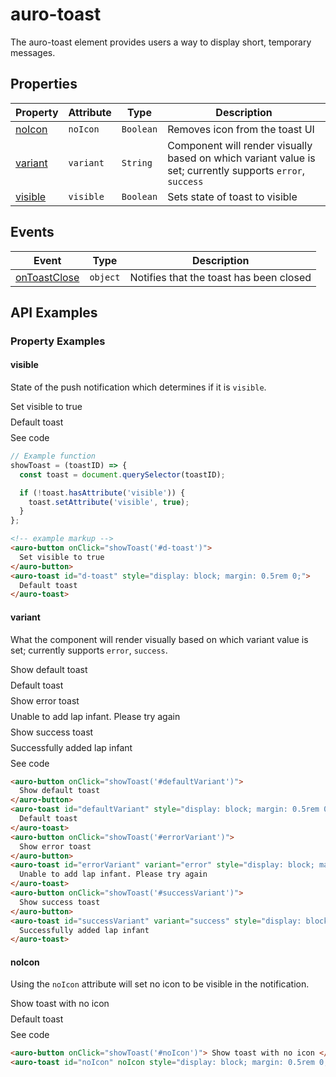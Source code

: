 <!-- AURO-GENERATED-CONTENT:START (FILE:src=./../api.md) -->
<!-- The below content is automatically added from ./../api.md -->

# auro-toast

The auro-toast element provides users a way to display short, temporary messages.

## Properties

| Property  | Attribute | Type      | Description                                      |
|-----------|-----------|-----------|--------------------------------------------------|
| [noIcon](#noIcon)  | `noIcon`  | `Boolean` | Removes icon from the toast UI                   |
| [variant](#variant) | `variant` | `String`  | Component will render visually based on which variant value is set; currently supports `error`, `success` |
| [visible](#visible) | `visible` | `Boolean` | Sets state of toast to visible                   |

## Events

| Event          | Type     | Description                             |
|----------------|----------|-----------------------------------------|
| [onToastClose](#onToastClose) | `object` | Notifies that the toast has been closed |
<!-- AURO-GENERATED-CONTENT:END -->

## API Examples

### Property Examples

#### visible

State of the push notification which determines if it is `visible`.

<div class="exampleWrapper">
  <!-- AURO-GENERATED-CONTENT:START (FILE:src=./../../apiExamples/visible.html) -->
  <!-- The below content is automatically added from ./../../apiExamples/visible.html -->
  <!-- example markup -->
  <auro-button onClick="showToast('#d-toast')">
    Set visible to true
  </auro-button>
  <auro-toast id="d-toast" style="display: block; margin: 0.5rem 0;">
    Default toast
  </auro-toast>
  <!-- AURO-GENERATED-CONTENT:END -->
</div>
<auro-accordion lowProfile justifyRight>
  <span slot="trigger">See code</span>

```js
// Example function
showToast = (toastID) => {
  const toast = document.querySelector(toastID);

  if (!toast.hasAttribute('visible')) {
    toast.setAttribute('visible', true);
  }
};
```
<!-- AURO-GENERATED-CONTENT:START (CODE:src=./../../apiExamples/visible.html) -->
<!-- The below code snippet is automatically added from ./../../apiExamples/visible.html -->

```html
<!-- example markup -->
<auro-button onClick="showToast('#d-toast')">
  Set visible to true
</auro-button>
<auro-toast id="d-toast" style="display: block; margin: 0.5rem 0;">
  Default toast
</auro-toast>
```
<!-- AURO-GENERATED-CONTENT:END -->
</auro-accordion>

#### variant

What the component will render visually based on which variant value is set; currently supports `error`, `success`.

<div class="exampleWrapper">
  <!-- AURO-GENERATED-CONTENT:START (FILE:src=./../../apiExamples/variant.html) -->
  <!-- The below content is automatically added from ./../../apiExamples/variant.html -->
  <auro-button onClick="showToast('#defaultVariant')">
    Show default toast
  </auro-button>
  <auro-toast id="defaultVariant" style="display: block; margin: 0.5rem 0;">
    Default toast
  </auro-toast>
  <auro-button onClick="showToast('#errorVariant')">
    Show error toast
  </auro-button>
  <auro-toast id="errorVariant" variant="error" style="display: block; margin: 0.5rem 0;">
    Unable to add lap infant. Please try again
  </auro-toast>
  <auro-button onClick="showToast('#successVariant')">
    Show success toast
  </auro-button>
  <auro-toast id="successVariant" variant="success" style="display: block; margin: 0.5rem 0;">
    Successfully added lap infant
  </auro-toast>
  <!-- AURO-GENERATED-CONTENT:END -->
</div>
<auro-accordion lowProfile justifyRight>
  <span slot="trigger">See code</span>
<!-- AURO-GENERATED-CONTENT:START (CODE:src=./../../apiExamples/variant.html) -->
<!-- The below code snippet is automatically added from ./../../apiExamples/variant.html -->

```html
<auro-button onClick="showToast('#defaultVariant')">
  Show default toast
</auro-button>
<auro-toast id="defaultVariant" style="display: block; margin: 0.5rem 0;">
  Default toast
</auro-toast>
<auro-button onClick="showToast('#errorVariant')">
  Show error toast
</auro-button>
<auro-toast id="errorVariant" variant="error" style="display: block; margin: 0.5rem 0;">
  Unable to add lap infant. Please try again
</auro-toast>
<auro-button onClick="showToast('#successVariant')">
  Show success toast
</auro-button>
<auro-toast id="successVariant" variant="success" style="display: block; margin: 0.5rem 0;">
  Successfully added lap infant
</auro-toast>
```
<!-- AURO-GENERATED-CONTENT:END -->
</auro-accordion>

#### noIcon

Using the `noIcon` attribute will set no icon to be visible in the notification.

<div class="exampleWrapper">
  <!-- AURO-GENERATED-CONTENT:START (FILE:src=./../../apiExamples/noIcon.html) -->
  <!-- The below content is automatically added from ./../../apiExamples/noIcon.html -->
  <auro-button onClick="showToast('#noIcon')"> Show toast with no icon </auro-button>
  <auro-toast id="noIcon" noIcon style="display: block; margin: 0.5rem 0;"> Default toast </auro-toast>
  <!-- AURO-GENERATED-CONTENT:END -->
</div>
<auro-accordion lowProfile justifyRight>
  <span slot="trigger">See code</span>
<!-- AURO-GENERATED-CONTENT:START (CODE:src=./../../apiExamples/noIcon.html) -->
<!-- The below code snippet is automatically added from ./../../apiExamples/noIcon.html -->

```html
<auro-button onClick="showToast('#noIcon')"> Show toast with no icon </auro-button>
<auro-toast id="noIcon" noIcon style="display: block; margin: 0.5rem 0;"> Default toast </auro-toast>
```
<!-- AURO-GENERATED-CONTENT:END -->
</auro-accordion>
